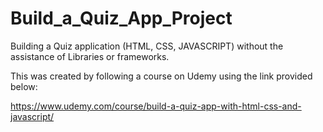 # Build_a_Quiz_App_Project

Building a Quiz application (HTML, CSS, JAVASCRIPT) without the assistance of Libraries or frameworks.

This was created by following a course on Udemy using the link provided below:

https://www.udemy.com/course/build-a-quiz-app-with-html-css-and-javascript/
